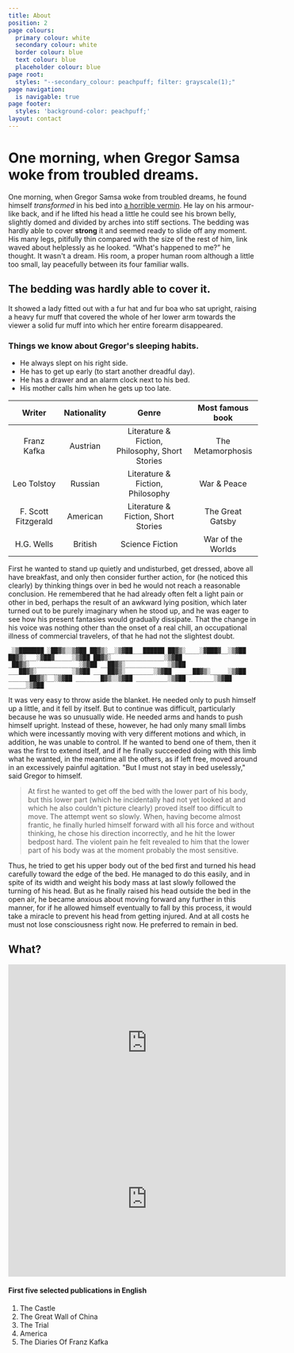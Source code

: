 ```yaml
---
title: About
position: 2
page colours:
  primary colour: white
  secondary colour: white
  border colour: blue
  text colour: blue
  placeholder colour: blue
page root:
  styles: "--secondary_colour: peachpuff; filter: grayscale(1);"
page navigation:
  is navigable: true
page footer:
  styles: 'background-color: peachpuff;'
layout: contact
---
```


# One morning, when Gregor Samsa woke from troubled dreams.

One morning, when Gregor Samsa woke from troubled dreams, he found himself *transformed* in his bed into [a horrible vermin](http://en.wikipedia.org/wiki/Vermin "Wikipedia Vermin"). He lay on his armour-like back, and if he lifted his head a little he could see his brown belly, slightly domed and divided by arches into stiff sections. The bedding was hardly able to cover **strong** it and seemed ready to slide off any moment. His many legs, pitifully thin compared with the size of the rest of him, link waved about helplessly as he looked. “What's happened to me?” he thought. It wasn't a dream. His room, a proper human room although a little too small, lay peacefully between its four familiar walls.

<!-- break -->

## The bedding was hardly able to cover it.

It showed a lady fitted out with a fur hat and fur boa who sat upright, raising a heavy fur muff that covered the whole of her lower arm towards the viewer a solid fur muff into which her entire forearm disappeared.

<!-- break -->

<!-- style: width: 50vw; height: 50vw; border-radius: 100%; background-color: var(--text_colour); border: none; padding: 0; margin-bottom: 2rem; -->

<!-- break -->

### Things we know about Gregor's sleeping habits.

- He always slept on his right side.
- He has to get up early (to start another dreadful day).
- He has a drawer and an alarm clock next to his bed.
- His mother calls him when he gets up too late.

<!-- break -->

|        Writer       | Nationality |                      Genre                      |  Most famous book |
|:-------------------:|:-----------:|:-----------------------------------------------:|:-----------------:|
|     Franz Kafka     |   Austrian  | Literature & Fiction, Philosophy, Short Stories | The Metamorphosis |
|     Leo Tolstoy     |   Russian   |         Literature & Fiction, Philosophy        |    War & Peace    |
| F. Scott Fitzgerald |   American  |       Literature & Fiction, Short Stories       |  The Great Gatsby |
|      H.G. Wells     |   British   |                 Science Fiction                 | War of the Worlds |

<!-- break -->

First he wanted to stand up quietly and undisturbed, get dressed, above all have breakfast, and only then consider further action, for (he noticed this clearly) by thinking things over in bed he would not reach a reasonable conclusion. He remembered that he had already often felt a light pain or other in bed, perhaps the result of an awkward lying position, which later turned out to be purely imaginary when he stood up, and he was eager to see how his present fantasies would gradually dissipate. That the change in his voice was nothing other than the onset of a real chill, an occupational illness of commercial travelers, of that he had not the slightest doubt.

`_░▒███████
░██▓▒░░▒▓██
██▓▒░__░▒▓██___██████
██▓▒░____░▓███▓__░▒▓██
██▓▒░___░▓██▓_____░▒▓██
██▓▒░_______________░▒▓██
_██▓▒░______________░▒▓██
__██▓▒░____________░▒▓██
___██▓▒░__________░▒▓██
____██▓▒░________░▒▓██
_____██▓▒░_____░▒▓██
______██▓▒░__░▒▓██
_______█▓▒░░▒▓██
_________░▒▓██
_______░▒▓██
_____░▒▓██`

<!-- break -->

It was very easy to throw aside the blanket. He needed only to push himself up a little, and it fell by itself. But to continue was difficult, particularly because he was so unusually wide. He needed arms and hands to push himself upright. Instead of these, however, he had only many small limbs which were incessantly moving with very different motions and which, in addition, he was unable to control. If he wanted to bend one of them, then it was the first to extend itself, and if he finally succeeded doing with this limb what he wanted, in the meantime all the others, as if left free, moved around in an excessively painful agitation. "But I must not stay in bed uselessly," said Gregor to himself.

> At first he wanted to get off the bed with the lower part of his body, but this lower part (which he incidentally had not yet looked at and which he also couldn't picture clearly) proved itself too difficult to move. The attempt went so slowly. When, having become almost frantic, he finally hurled himself forward with all his force and without thinking, he chose his direction incorrectly, and he hit the lower bedpost hard. The violent pain he felt revealed to him that the lower part of his body was at the moment probably the most sensitive.

Thus, he tried to get his upper body out of the bed first and turned his head carefully toward the edge of the bed. He managed to do this easily, and in spite of its width and weight his body mass at last slowly followed the turning of his head. But as he finally raised his head outside the bed in the open air, he became anxious about moving forward any further in this manner, for if he allowed himself eventually to fall by this process, it would take a miracle to prevent his head from getting injured. And at all costs he must not lose consciousness right now. He preferred to remain in bed.

<!-- break -->

## What?

<iframe width="560" height="315" src="https://www.youtube-nocookie.com/embed/xuCn8ux2gbs?controls=0" title="YouTube video player" frameborder="0" allow="accelerometer; autoplay; clipboard-write; encrypted-media; gyroscope; picture-in-picture" allowfullscreen></iframe>

<!-- break -->

<iframe width="560" height="315" src="https://www.youtube-nocookie.com/embed/xuCn8ux2gbs?controls=0" title="YouTube video player" frameborder="0" allow="accelerometer; autoplay; clipboard-write; encrypted-media; gyroscope; picture-in-picture" allowfullscreen></iframe>

<!-- break -->

#### First five selected publications in English
1. The Castle
2. The Great Wall of China
3. The Trial
4. America	
5. The Diaries Of Franz Kafka